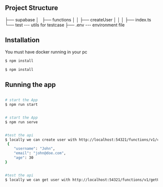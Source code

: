 ## Project Structure

├── supabase
│   ├── functions
│   │      ├── createUser
│   │      │     ├── index.ts
└── test --- utils for testcase
├── .env --- environment file

## Installation

You must have docker running in your pc

```bash
$ npm install
```

```bash
$ npm install
```

## Running the app

```bash

# start the App
$ npm run start
```

```bash

# start the App
$ npm run serve
```

```bash

#test the api
$ locally we can create user with http://localhost:54321/functions/v1/createUser and remote https://naeiqwtydbstpdqoagsd.supabase.co/functions/v1/createUser body like 
 {
	"username": "John", 
 	"email": "john@doe.com", 
 	"age": 30
}
```
```bash

#test the api
$ locally we can get user with http://localhost:54321/functions/v1/getUsers and remote https://naeiqwtydbstpdqoagsd.supabase.co/functions/v1/getUsers 
```

